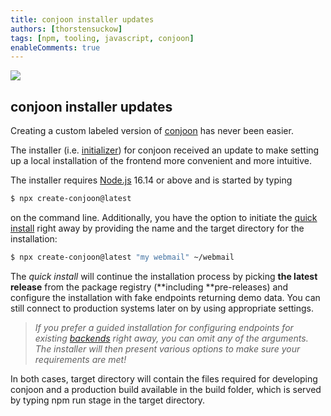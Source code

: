 ```yaml
---
title: conjoon installer updates
authors: [thorstensuckow]
tags: [npm, tooling, javascript, conjoon]
enableComments: true
---
```


![](https://cdn-images-1.medium.com/max/2186/1*jfdWSDOHVoTAkKJmlsSYqQ.gif)

## conjoon installer updates

Creating a custom labeled version of [conjoon](https://conjoon.org) has never been easier.

The installer (i.e. [initializer](https://docs.npmjs.com/cli/v8/commands/npm-init)) for conjoon received an update to make setting up a local installation of the frontend more convenient and more intuitive.
<!--truncate-->
The installer requires [Node.js](https://nodejs.org/) 16.14 or above and is started by typing

```bash
$ npx create-conjoon@latest
```

on the command line. Additionally, you have the option to initiate the [quick install](https://www.conjoon.org/assets/files/create-conjoon-ceb95c48fd2585e918c38d15f61bebca.md#install-type) right away by providing the name and the target directory for the installation:

```bash
$ npx create-conjoon@latest "my webmail" ~/webmail
```

The *quick install* will continue the installation process by picking **the latest release** from the package registry (**including **pre-releases) and configure the installation with fake endpoints returning demo data. You can still connect to production systems later on by using appropriate settings.

>  _If you prefer a guided installation for configuring endpoints for existing [backends](https://www.conjoon.org/assets/files/overview-8db4359943e06906e553f7195535e9dd.md) right away, you can omit any of the arguments. The installer will then present various options to make sure your requirements are met!_

In both cases, target directory will contain the files required for developing conjoon and a production build available in the build folder, which is served by typing npm run stage in the target directory.


